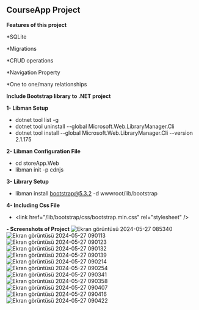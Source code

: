 ## CourseApp Project

**Features of this project**

*SQLite

*Migrations

*CRUD operations

*Navigation Property

*One to one/many relationships


**Include Bootstrap library to .NET project**

 **1- Libman Setup**

- dotnet tool list -g
- dotnet tool uninstall --global Microsoft.Web.LibraryManager.Cli
- dotnet tool install --global Microsoft.Web.LibraryManager.Cli --version 2.1.175

**2- Libman Configuration File**
- cd storeApp.Web
- libman init -p cdnjs

**3- Library Setup**
- libman install bootstrap@5.3.2 -d wwwroot/lib/bootstrap

**4- Including Css File**
-  \<link  href="/lib/bootstrap/css/bootstrap.min.css"  rel="stylesheet"  />

**- Screenshots of Project**
![Ekran görüntüsü 2024-05-27 085340](https://github.com/yigitalpkaynak/CourseApp-ef-core/assets/71692297/a7ca7741-1d87-42e9-bf9d-41a6bc25bfe4)
![Ekran görüntüsü 2024-05-27 090113](https://github.com/yigitalpkaynak/CourseApp-ef-core/assets/71692297/72dd5872-a2c5-4f92-953a-3cb9ad63f6d4)
![Ekran görüntüsü 2024-05-27 090123](https://github.com/yigitalpkaynak/CourseApp-ef-core/assets/71692297/b2681740-b3b7-40da-9616-7cc8cb903461)
![Ekran görüntüsü 2024-05-27 090132](https://github.com/yigitalpkaynak/CourseApp-ef-core/assets/71692297/6dd37450-6f2a-4e47-b199-88ca33f445cc)
![Ekran görüntüsü 2024-05-27 090139](https://github.com/yigitalpkaynak/CourseApp-ef-core/assets/71692297/3089ff16-02d9-4970-b83f-96b9c209e59e)
![Ekran görüntüsü 2024-05-27 090214](https://github.com/yigitalpkaynak/CourseApp-ef-core/assets/71692297/5647b597-c531-4fd6-b5bd-8c1f539ad991)
![Ekran görüntüsü 2024-05-27 090254](https://github.com/yigitalpkaynak/CourseApp-ef-core/assets/71692297/7c13a0bc-5cac-4e59-82af-82db7ce5dd8d)
![Ekran görüntüsü 2024-05-27 090341](https://github.com/yigitalpkaynak/CourseApp-ef-core/assets/71692297/eb210ac9-3219-476a-8869-43839a5998be)
![Ekran görüntüsü 2024-05-27 090358](https://github.com/yigitalpkaynak/CourseApp-ef-core/assets/71692297/24201b41-1385-45d1-b756-e06e6781a0cd)
![Ekran görüntüsü 2024-05-27 090407](https://github.com/yigitalpkaynak/CourseApp-ef-core/assets/71692297/74be74e1-09ec-422e-9048-a96fbaeb4f29)
![Ekran görüntüsü 2024-05-27 090416](https://github.com/yigitalpkaynak/CourseApp-ef-core/assets/71692297/09eb667c-264b-4a26-80c2-c128b06121ac)
![Ekran görüntüsü 2024-05-27 090422](https://github.com/yigitalpkaynak/CourseApp-ef-core/assets/71692297/ba6effd8-e10f-44e2-92a1-563e3abe1e25)



